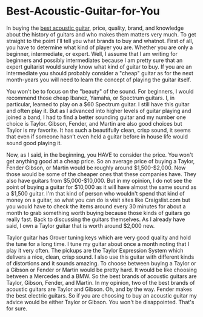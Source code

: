 # Best-Acoustic-Guitar-for-You
<p>In buying the&nbsp;<a class="external" href="https://best-of-acoustic-guitar.blogspot.com/2020/01/best-choice-products-41in-full-size.html" target="_blank" rel="noreferrer noopener">best acoustic guitar</a>, price, quality, brand, and knowledge about the history of guitars and who makes them matters very much. To get straight to the point I'll tell you what brands to buy and whatnot. First of all, you have to determine what kind of player you are. Whether you are only a beginner, intermediate, or expert. Well, I assume that I am writing for beginners and possibly intermediates because I am pretty sure that an expert guitarist would surely know what kind of guitar to buy. If you are an intermediate you should probably consider a "cheap" guitar as for the next month-years you will need to learn the concept of playing the guitar itself.</p>
<p>You won't be to focus on the "beauty" of the sound. For beginners, I would recommend those cheap Ibanez, Yamaha, or Spectrum guitars. I, in particular, learned to play on a $60 Spectrum guitar. I still have this guitar and often play it. But as I advanced into higher levels of guitar playing and joined a band, I had to find a better sounding guitar and my number one choice is Taylor. Gibson, Fender, and Martin are also good choices but Taylor is my favorite. It has such a beautifully clean, crisp sound, it seems that even if someone hasn&rsquo;t even held a guitar before in house life would sound good playing it.</p>
<p>Now, as I said, in the beginning, you HAVE to consider the price. You won't get anything good at a cheap price. So an average price of buying a Taylor, Fender Gibson, or Martin would be roughly around $1,500-$2,000. Now those would be some of the cheaper ones that these companies have. They also have guitars from $5,000-$10,000. But in my opinion, I do not see the point of buying a guitar for $10,000 as it will have almost the same sound as a $1,500 guitar. I'm that kind of person who wouldn't spend that kind of money on a guitar, so what you can do is visit sites like Craigslist.com but you would have to check the items around every 30 minutes for about a month to grab something worth buying because those kinds of guitars go really fast. Back to discussing the guitars themselves. As I already have said, I own a Taylor guitar that is worth around $2,000 new.</p>
<p>Taylor guitar has Grover tuning keys which are very good quality and hold the tune for a long time. I tune my guitar about once a month noting that I play it very often. The pickups are the Taylor Expression System which delivers a nice, clean, crisp sound. I also use this guitar with different kinds of distortions and it sounds amazing. To choose between buying a Taylor or a Gibson or Fender or Martin would be pretty hard. It would be like choosing between a Mercedes and a BMW. So the best brands of acoustic guitars are Taylor, Gibson, Fender, and Martin. In my opinion, two of the best brands of acoustic guitars are Taylor and Gibson. Oh, and by the way. Fender makes the best electric guitars. So if you are choosing to buy an acoustic guitar my advice would be either Taylor or Gibson. You won't be disappointed. That's for sure.</p>
